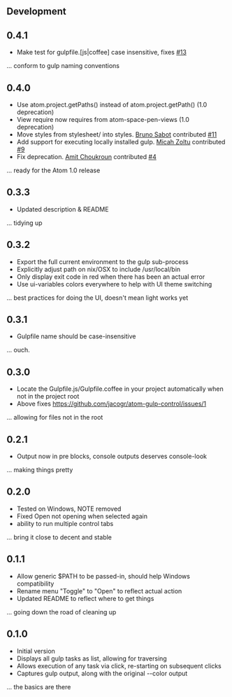 ## Development

## 0.4.1

- Make test for gulpfile.[js|coffee] case insensitive, fixes [#13](https://github.com/jacogr/atom-gulp-control/issues/13)

... conform to gulp naming conventions

## 0.4.0

- Use atom.project.getPaths() instead of atom.project.getPath() (1.0 deprecation)
- View require now requires from atom-space-pen-views (1.0 deprecation)
- Move styles from stylesheet/ into styles. [Bruno Sabot](https://github.com/brunosabot) contributed [#11](https://github.com/jacogr/atom-gulp-control/pull/11)
- Add support for executing locally installed gulp. [Micah Zoltu](https://github.com/Zoltu) contributed [#9](https://github.com/jacogr/atom-gulp-control/pull/9)
- Fix deprecation. [Amit Choukroun](https://github.com/amitmtrn) contributed [#4](https://github.com/jacogr/atom-gulp-control/pull/4)

... ready for the Atom 1.0 release

## 0.3.3

- Updated description & README

... tidying up

## 0.3.2

- Export the full current environment to the gulp sub-process
- Explicitly adjust path on nix/OSX to include /usr/local/bin
- Only display exit code in red when there has been an actual error
- Use ui-variables colors everywhere to help with UI theme switching

... best practices for doing the UI, doesn't mean light works yet

## 0.3.1

- Gulpfile name should be case-insensitive

... ouch.

## 0.3.0

- Locate the Gulpfile.js/Gulpfile.coffee in your project automatically when not in the project root
- Above fixes https://github.com/jacogr/atom-gulp-control/issues/1

... allowing for files not in the root

## 0.2.1

- Output now in pre blocks, console outputs deserves console-look

... making things pretty

## 0.2.0

- Tested on Windows, NOTE removed
- Fixed Open not opening when selected again
- ability to run multiple control tabs

... bring it close to decent and stable

## 0.1.1

- Allow generic $PATH to be passed-in, should help Windows compatibility
- Rename menu "Toggle" to "Open" to reflect actual action
- Updated README to reflect where to get things

... going down the road of cleaning up

## 0.1.0

- Initial version
- Displays all gulp tasks as list, allowing for traversing
- Allows execution of any task via click, re-starting on subsequent clicks
- Captures gulp output, along with the original --color output

... the basics are there
